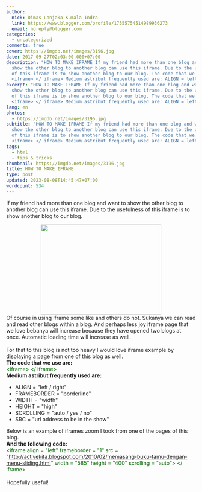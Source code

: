 ```yaml
---
author:
  nick: Dimas Lanjaka Kumala Indra
  link: https://www.blogger.com/profile/17555754514989936273
  email: noreply@blogger.com
categories:
  - uncategorized
comments: true
cover: https://imgdb.net/images/3196.jpg
date: 2017-09-27T02:03:00.000+07:00
description: "HOW TO MAKE IFRAME If my friend had more than one blog and want to
  show the other blog to another blog can use this iframe. Due to the usefulness
  of this iframe is to show another blog to our blog. The code that we use are:
  <iframe> </ iframe> Medium astribut frequently used are: ALIGN = left / "
excerpt: "HOW TO MAKE IFRAME If my friend had more than one blog and want to
  show the other blog to another blog can use this iframe. Due to the usefulness
  of this iframe is to show another blog to our blog. The code that we use are:
  <iframe> </ iframe> Medium astribut frequently used are: ALIGN = left / "
lang: en
photos:
  - https://imgdb.net/images/3196.jpg
subtitle: "HOW TO MAKE IFRAME If my friend had more than one blog and want to
  show the other blog to another blog can use this iframe. Due to the usefulness
  of this iframe is to show another blog to our blog. The code that we use are:
  <iframe> </ iframe> Medium astribut frequently used are: ALIGN = left / "
tags:
  - html
  - tips & tricks
thumbnail: https://imgdb.net/images/3196.jpg
title: HOW TO MAKE IFRAME
type: post
updated: 2023-08-08T14:45:47+07:00
wordcount: 534
---
```


If my friend had more than one blog and want to show the other blog to another blog can use this iframe. Due to the usefulness of this iframe is to show another blog to our blog. <br><div class="separator" style="clear: both; text-align: center;"><a href="https://imgdb.net/images/3196.jpg" imageanchor="1" style="margin-left: 1em; margin-right: 1em;" rel="noopener noreferer nofollow"><img border="0" data-original-height="332" data-original-width="443" height="239" src="https://imgdb.net/images/3196.jpg" width="320"></a></div>Of course in using iframe some like and others do not. Sukanya we can read and read other blogs within a blog. And perhaps less joy iframe page that we love bebanya will increase because they have opened two blogs at once. Automatic loading time will increase as well. <br><br>For that to this blog is not too heavy I would love iframe example by displaying a page from one of this blog as well. <br><b>The code that we use are:</b> <br><span style="color: #006600;">&lt;iframe&gt; &lt;/ iframe&gt;</span> <br><b>Medium astribut frequently used are:</b> <br><ul><li> ALIGN = "left / right" </li><li> FRAMEBORDER = "borderline" </li><li> WIDTH = "width" </li><li> HEIGHT = "high" </li><li> SCROLLING = "auto / yes / no" </li><li> SRC = "url address to be in the show" </li></ul>Below is an example of iframes zoom I took from one of the pages of this blog. <br><b>And the following code:</b> <br><span style="color: #006600;">&lt;iframe align = "left" frameborder = "1" src = "http://activekita.blogspot.com/2010/02/memasang-buku-tamu-dengan-menu-sliding.html" width = "585" height = "400" scrolling = "auto"&gt; &lt;/ iframe&gt;</span> <br><br>Hopefully useful!
